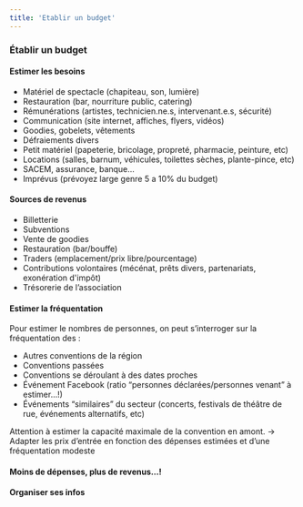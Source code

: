```yaml
---
title: 'Etablir un budget'
---
```


### Établir un budget

#### Estimer les besoins

- Matériel de spectacle (chapiteau, son, lumière)
- Restauration (bar, nourriture public, catering)
- Rémunérations (artistes, technicien.ne.s, intervenant.e.s, sécurité)
- Communication (site internet, affiches, flyers, vidéos)
- Goodies, gobelets, vêtements
- Défraiements divers
- Petit matériel (papeterie, bricolage, propreté, pharmacie, peinture, etc)
- Locations (salles, barnum, véhicules, toilettes sèches,  plante-pince, etc)
- SACEM, assurance, banque…
- Imprévus (prévoyez large genre 5 a 10% du budget)


#### Sources de revenus
- Billetterie 
- Subventions
- Vente de goodies
- Restauration (bar/bouffe)
- Traders (emplacement/prix libre/pourcentage)
- Contributions volontaires (mécénat, prêts divers, partenariats, exonération d'impôt)
- Trésorerie de l’association

#### Estimer la fréquentation

Pour estimer le nombres de personnes, on peut s’interroger sur la fréquentation des :

- Autres conventions de la région
- Conventions passées
- Conventions se déroulant à des dates proches
- Événement Facebook (ratio “personnes déclarées/personnes venant” à estimer…!)
- Événements “similaires” du secteur (concerts, festivals de théâtre de rue, événements alternatifs, etc)

Attention à estimer la capacité maximale de la convention en amont.
→ Adapter les prix d’entrée en fonction des dépenses estimées et d’une fréquentation modeste

#### Moins de dépenses, plus de revenus…!


#### Organiser ses infos